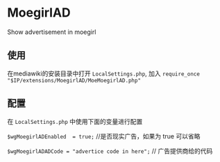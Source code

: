 MoegirlAD
=========

Show advertisement in moegirl


使用
---------
在mediawiki的安装目录中打开 `LocalSettings.php`, 加入 `require_once "$IP/extensions/MoegirlAD/MoeMoegirlAD.php"`


配置
---------
在 `LocalSettings.php` 中使用下面的变量进行配置

`$wgMoegirlADEnabled  = true;`  //是否现实广告，如果为 true 可以省略

`$wgMoegirlADADCode = "advertice code in here";`   // 广告提供商给的代码



